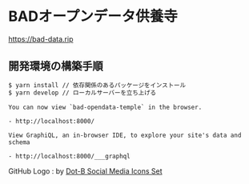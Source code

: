 # BADオープンデータ供養寺
https://bad-data.rip

## 開発環境の構築手順
```sh
$ yarn install // 依存関係のあるパッケージをインストール
$ yarn develop // ローカルサーバーを立ち上げる
```

```
You can now view `bad-opendata-temple` in the browser.

- http://localhost:8000/
⠀
View GraphiQL, an in-browser IDE, to explore your site's data and schema
⠀
- http://localhost:8000/___graphql
```

GitHub Logo : by [Dot-B Social Media Icons Set](https://github.com/hzlzh/Dot-B-Icons)